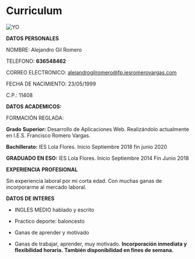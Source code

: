 # Curriculum
 

 

![YO](https://e00-marca.uecdn.es/assets/multimedia/imagenes/2020/07/15/15947910015351.jpg)



**DATOS PERSONALES** 

NOMBRE: Alejandro Gil Romero 

TELEFONO: **636548462** 

CORREO ELECTRONICO: [alejandrogilromero@fp.iesromerovargas.com](mailto:alejandrogilromero@fp.iesromerovargas.com) 

FECHA DE NACIMIENTO: 23/05/1999 

C.P.: 11408

 

**DATOS ACADEMICOS:** 

 

FORMACIÓN REGLADA: 

 

**Grado** **S****uperior****:** Desarrollo de Aplicaciones Web. Realizándolo actualmente en I.E.S. Francisco Romero Vargas. 

**Bachillerato:** IES Lola Flores. Inicio Septiembre 2018 fin junio 2020 

**GRADUADO EN ESO:** IES Lola Flores. Inicio Septiembre 2014 Fin Junio 2018 

 

**EXPERIENCIA** **PROFESIONAL** 

Sin experiencia laboral por mi corta edad. Con muchas ganas de incorporarme al mercado laboral. 

 

**DATOS DE INTERES** 

 

- INGLES MEDIO hablado y escrito 
- Practico deporte: baloncesto 

- Ganas de aprender y motivado 
- Ganas de trabajar, aprender, muy motivado. **Incorporación inmediata y flexibilidad horaria.** **También disponibilidad en fines de semana.** 
